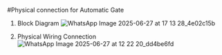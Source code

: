 #Physical connection for Automatic Gate

1. Block Diagram
![WhatsApp Image 2025-06-27 at 17 13 28_4e02c15b](https://github.com/user-attachments/assets/dd4a3221-c8e2-43bf-89ab-99df1c900a58)

2. Physical Wiring Connection
![WhatsApp Image 2025-06-27 at 12 22 20_dd4be6fd](https://github.com/user-attachments/assets/5cf8d794-917c-4feb-ad33-ad2fa836d3d3)
